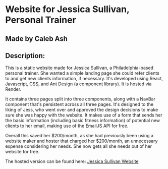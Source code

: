 # Website for Jessica Sullivan, Personal Trainer
## Made by Caleb Ash

## Description:
This is a static website made for Jessica Sullivan, a Philadelphia-based personal trainer. She wanted a simple landing page she could refer clients to and get new clients information, if necessary. It's developed using React, Javascript, CSS, and Ant Design (a component library). It is hosted via Render.

It contains three pages split into three components, along with a NavBar component that's persistent across all three pages. It's designed to the liking of Jess, who went over and approved the design decisions to make sure she was happy with the website. It makes use of a form that sends her the basic information (including basic fitness information) of potential new clients to her email, making use of the EmailJS API for free.

Overall this saved her $200/month, as she had previously been using a website maker and hoster that charged her $200/month, an unnecessary expense considering her needs. She now gets all she needs out of her website for free.

The hosted version can be found here: [Jessica Sullivan Website](https://jessicasullivan.onrender.com/)